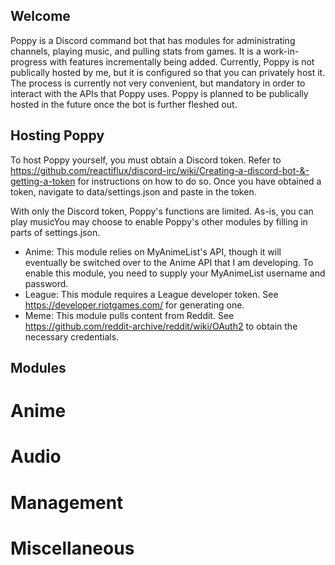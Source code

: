 ## Welcome
Poppy is a Discord command bot that has modules for administrating channels, playing music, and pulling stats from games. It is a work-in-progress with features incrementally being added. Currently, Poppy is not publically hosted by me, but it is configured so that you can privately host it. The process is currently not very convenient, but mandatory in order to interact with the APIs that Poppy uses. Poppy is planned to be publically hosted in the future once the bot is further fleshed out.

## Hosting Poppy
To host Poppy yourself, you must obtain a Discord token. Refer to https://github.com/reactiflux/discord-irc/wiki/Creating-a-discord-bot-&-getting-a-token for instructions on how to do so. Once you have obtained a token, navigate to data/settings.json and paste in the token.

With only the Discord token, Poppy's functions are limited. As-is, you can play musicYou may choose to enable Poppy's other modules by filling in parts of settings.json. 

- Anime: This module relies on MyAnimeList's API, though it will eventually be switched over to the Anime API that I am developing. To enable this module, you need to supply your MyAnimeList username and password.
- League: This module requires a League developer token. See https://developer.riotgames.com/ for generating one.
- Meme: This module pulls content from Reddit. See https://github.com/reddit-archive/reddit/wiki/OAuth2 to obtain the necessary credentials.

## Modules

# Anime

# Audio

# Management

# Miscellaneous

